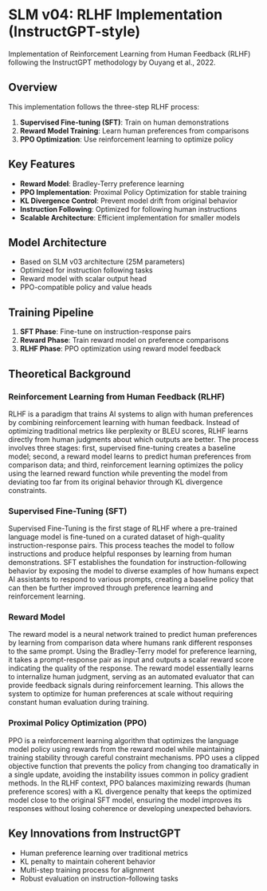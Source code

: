 # SLM v04: RLHF Implementation (InstructGPT-style)

Implementation of Reinforcement Learning from Human Feedback (RLHF) following the InstructGPT methodology by Ouyang et al., 2022.

## Overview

This implementation follows the three-step RLHF process:

1. **Supervised Fine-tuning (SFT)**: Train on human demonstrations
2. **Reward Model Training**: Learn human preferences from comparisons
3. **PPO Optimization**: Use reinforcement learning to optimize policy

## Key Features

- **Reward Model**: Bradley-Terry preference learning
- **PPO Implementation**: Proximal Policy Optimization for stable training
- **KL Divergence Control**: Prevent model drift from original behavior
- **Instruction Following**: Optimized for following human instructions
- **Scalable Architecture**: Efficient implementation for smaller models

## Model Architecture

- Based on SLM v03 architecture (25M parameters)
- Optimized for instruction following tasks
- Reward model with scalar output head
- PPO-compatible policy and value heads

## Training Pipeline

1. **SFT Phase**: Fine-tune on instruction-response pairs
2. **Reward Phase**: Train reward model on preference comparisons
3. **RLHF Phase**: PPO optimization using reward model feedback

## Theoretical Background

### Reinforcement Learning from Human Feedback (RLHF)
RLHF is a paradigm that trains AI systems to align with human preferences by combining reinforcement learning with human feedback. Instead of optimizing traditional metrics like perplexity or BLEU scores, RLHF learns directly from human judgments about which outputs are better. The process involves three stages: first, supervised fine-tuning creates a baseline model; second, a reward model learns to predict human preferences from comparison data; and third, reinforcement learning optimizes the policy using the learned reward function while preventing the model from deviating too far from its original behavior through KL divergence constraints.

### Supervised Fine-Tuning (SFT)  
Supervised Fine-Tuning is the first stage of RLHF where a pre-trained language model is fine-tuned on a curated dataset of high-quality instruction-response pairs. This process teaches the model to follow instructions and produce helpful responses by learning from human demonstrations. SFT establishes the foundation for instruction-following behavior by exposing the model to diverse examples of how humans expect AI assistants to respond to various prompts, creating a baseline policy that can then be further improved through preference learning and reinforcement learning.

### Reward Model
The reward model is a neural network trained to predict human preferences by learning from comparison data where humans rank different responses to the same prompt. Using the Bradley-Terry model for preference learning, it takes a prompt-response pair as input and outputs a scalar reward score indicating the quality of the response. The reward model essentially learns to internalize human judgment, serving as an automated evaluator that can provide feedback signals during reinforcement learning. This allows the system to optimize for human preferences at scale without requiring constant human evaluation during training.

### Proximal Policy Optimization (PPO)
PPO is a reinforcement learning algorithm that optimizes the language model policy using rewards from the reward model while maintaining training stability through careful constraint mechanisms. PPO uses a clipped objective function that prevents the policy from changing too dramatically in a single update, avoiding the instability issues common in policy gradient methods. In the RLHF context, PPO balances maximizing rewards (human preference scores) with a KL divergence penalty that keeps the optimized model close to the original SFT model, ensuring the model improves its responses without losing coherence or developing unexpected behaviors.

## Key Innovations from InstructGPT

- Human preference learning over traditional metrics
- KL penalty to maintain coherent behavior
- Multi-step training process for alignment
- Robust evaluation on instruction-following tasks